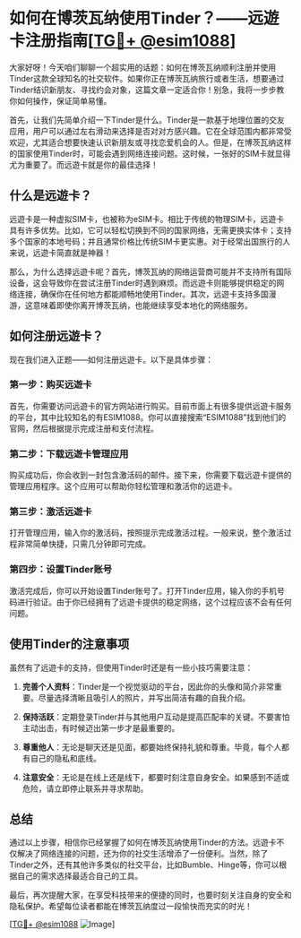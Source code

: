 # 如何在博茨瓦纳使用Tinder？——远遊卡注册指南[[TG💪+ @esim1088](https://t.me/s/esim1088)]

大家好呀！今天咱们聊聊一个超实用的话题：如何在博茨瓦纳顺利注册并使用Tinder这款全球知名的社交软件。如果你正在博茨瓦纳旅行或者生活，想要通过Tinder结识新朋友、寻找约会对象，这篇文章一定适合你！别急，我将一步步教你如何操作，保证简单易懂。

首先，让我们先简单介绍一下Tinder是什么。Tinder是一款基于地理位置的交友应用，用户可以通过左右滑动来选择是否对对方感兴趣。它在全球范围内都非常受欢迎，尤其适合想要快速认识新朋友或寻找恋爱机会的人。但是，在博茨瓦纳这样的国家使用Tinder时，可能会遇到网络连接问题。这时候，一张好的SIM卡就显得尤为重要了。而远遊卡就是你的最佳选择！

## 什么是远遊卡？

远遊卡是一种虚拟SIM卡，也被称为eSIM卡。相比于传统的物理SIM卡，远遊卡具有许多优势。比如，它可以轻松切换到不同的国家网络，无需更换实体卡；支持多个国家的本地号码；并且通常价格比传统SIM卡更实惠。对于经常出国旅行的人来说，远遊卡简直就是神器！

那么，为什么选择远遊卡呢？首先，博茨瓦纳的网络运营商可能并不支持所有国际设备，这会导致你在尝试注册Tinder时遇到麻烦。而远遊卡则能够提供稳定的网络连接，确保你在任何地方都能顺畅地使用Tinder。其次，远遊卡支持多国漫游，这意味着即使你离开博茨瓦纳，也能继续享受本地化的网络服务。

## 如何注册远遊卡？

现在我们进入正题——如何注册远遊卡。以下是具体步骤：

### 第一步：购买远遊卡

首先，你需要访问远遊卡的官方网站进行购买。目前市面上有很多提供远遊卡服务的平台，其中比较知名的有ESIM1088。你可以直接搜索“ESIM1088”找到他们的官网，然后根据提示完成注册和支付流程。

### 第二步：下载远遊卡管理应用

购买成功后，你会收到一封包含激活码的邮件。接下来，你需要下载远遊卡提供的管理应用程序。这个应用可以帮助你轻松管理和激活你的远遊卡。

### 第三步：激活远遊卡

打开管理应用，输入你的激活码，按照提示完成激活过程。一般来说，整个激活过程非常简单快捷，只需几分钟即可完成。

### 第四步：设置Tinder账号

激活完成后，你可以开始设置Tinder账号了。打开Tinder应用，输入你的手机号码进行验证。由于你已经拥有了远遊卡提供的稳定网络，这个过程应该不会有任何问题。

## 使用Tinder的注意事项

虽然有了远遊卡的支持，但使用Tinder时还是有一些小技巧需要注意：

1. **完善个人资料**：Tinder是一个视觉驱动的平台，因此你的头像和简介非常重要。尽量选择清晰且吸引人的照片，并写出简洁有趣的自我介绍。

2. **保持活跃**：定期登录Tinder并与其他用户互动是提高匹配率的关键。不要害怕主动出击，有时候迈出第一步才是最重要的。

3. **尊重他人**：无论是聊天还是见面，都要始终保持礼貌和尊重。毕竟，每个人都有自己的隐私和底线。

4. **注意安全**：无论是在线上还是线下，都要时刻注意自身安全。如果感到不适或危险，请立即停止联系并寻求帮助。

## 总结

通过以上步骤，相信你已经掌握了如何在博茨瓦纳使用Tinder的方法。远遊卡不仅解决了网络连接的问题，还为你的社交生活增添了一份便利。当然，除了Tinder之外，还有其他许多类似的社交平台，比如Bumble、Hinge等，你可以根据自己的需求选择最适合自己的工具。

最后，再次提醒大家，在享受科技带来的便捷的同时，也要时刻关注自身的安全和隐私保护。希望每位读者都能在博茨瓦纳度过一段愉快而充实的时光！

[[TG💪+ @esim1088](https://t.me/s/esim1088) ![Image](https://i.postimg.cc/4NQfJmqS/Snipaste-2025-05-13-00-14-12.png)]